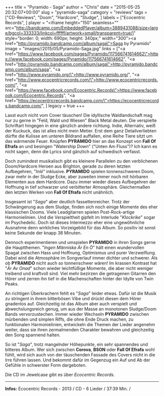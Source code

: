 +++
title = "Pyramido - Saga"
author = "Chris"
date = "2015-05-25 20:32:07+00:00"
slug = "pyramido-saga"
category = "reviews"
tags = ["CD-Reviews", "Doom", "Hardcore", "Sludge", ]
labels = ["Ecocentric Records", ]
player = "<iframe height=\"150\" seamless=\"\" src=\"http://bandcamp.com/EmbeddedPlayer/album=3889431088/size=large/bgcol=333333/linkcol=ffffff/artwork=small/transparent=true/\" style=\"border: 0; width: 690px; height: 340px;\" width=\"300\"><a href=\"http://pyramido.bandcamp.com/album/saga\">Saga by Pyramido</a></iframe>"
image = "images//2015/05/Pyramido-Saga.jpg"
links = ["<a href=\"https://www.facebook.com/pages/Pyramido/117566741614662\">https://www.facebook.com/pages/Pyramido/117566741614662</a>", "<a href=\"http://pyramido.bandcamp.com/album/saga\">http://pyramido.bandcamp.com/album/saga</a>", "<a href=\"http://www.pyramido.org/\">http://www.pyramido.org/</a>", "<a href=\"http://www.ecocentricrecords.com/\">http://www.ecocentricrecords.com/</a>", "<a href=\"https://www.facebook.com/Ecocentric.Records\">https://www.facebook.com/Ecocentric.Records</a>", "<a href=\"https://ecocentricrecords.bandcamp.com/\">https://ecocentricrecords.bandcamp.com/</a>", ]
legacy = true
+++

Lasst euch nicht vom Cover täuschen! Die idyllische Waldlandschaft mag nur zu gerne in "Feld, Wald und Wiesen" Black Metal deuten. Die verspielte Schriftart hingegen in eine gänzlich andere richtung. Indie, Alternativ, weiß der Kuckuck, das ist alles nicht mein Metier. Erst dem ganz Detailverliebten dürfte die Kulisse am unteren Bildrand auffallen, eine Reihe Tiere sitzt um das wärmende Feuer. Knüpfen **PYRAMIDO** hier an das Konzept von **Fall Of Efrafa** an und besingen "Watership Down" ("Unten Am Fluss")? Ich kann es nicht sagen, denn die Lyrics sind gänzlich auf schwedisch verfasst.

Doch zumindest musikalisch gibt es kleinere Parallelen zu den verblichenen Doom/Hardcore Heroen aus Brighton, gerade zu deren letzten Aufbegehren, "_Inlé_" inklusive. **PYRAMIDO** spielen tonnenschweren Doom, zwar mehr in der Sludge Ecke, aber zuweilen immer noch mit hörbaren Elementen aus dem Hardcore. Dazu immer wieder dieses Aufbegehren der Hoffnung in tief schwarzer und verbitterter Atmosphäre. Gleichermaßen den letzten Werken von **Fall Of Efrafa** nicht unähnlich.

Insgesamt ist "_Saga_" aber deutlich fassettenreicher. Trotz der Schwängerung aus dem Sludge, finden sich noch einige Momente des eher klassischen Dooms. Viele Leadgitarren spielen Post-Rock-artige Harmonielinien. Und die Verspieltheit gipfelt im Interlude "_Klockrike_" sogar im Psychedelic. Doch ist dieses Intermezzo eher eine ungewöhnliche Ausnahme denn wirkliches Vorzeigebild für das Album. So positiv ist sonst keine Sekunde der knapp 38 Minuten.

Dennoch experimentieren und umspielen **PYRAMIDO** in ihren Songs gerne die Hauptthemen. "_Ingen Människa Är En Ö_" hält einen wundervollen Spagat zwischen Hass und Hoffnung, Optimismus und purer Verzweiflung. Dabei wird die Atmosphäre im Songverlauf immer dichter und schwerer. Als ob **PYRAMIDO** nicht auch so tonnenschwer wären!
Im krassen Kontrast hat "_Är Av Onad_" schon wieder leichtfüßige Momente, die aber nicht weniger treibend und kraftvoll sind. Viel mehr bezirzen die getragenen Gitarren den Hörer und zerren ihn tief in die Machenschaften hinter der Idylle von Twin Peaks.

An richtigen Überkrachern fehlt es "_Saga_" leider etwas. Dafür ist die Musik zu stringent in ihrem bitterbösen Vibe und drückt diesen dem Hörer gnadenlos auf. Gleichzeitig ist das Album aber auch verspielt und abwechslungsreich genug, um aus der Masse an monotonen Sludge/Doom Bands vervorzustechen. Immer wieder Wechseln **PYRAMIDO** zwischen mürbenden und simplen Riffs, die ohne Ende Druck machen, zu funktionalen Harmonielinien, entwickeln die Themen der Lieder angenehm weiter, dass sie ihren zermalmenden Charakter bewahren und gleichzeitig den Song spannend halten.

So ist "_Saga_", trotz mangelnder Höhepunkte, ein sehr spannendes und bitteres Album. Wer sich zwischen **Corova**, **BSON** oder **Fall Of Efrafa** wohl fühlt, wird sich auch von der täuschenden Fassade des Covers nicht in die Irre führen lassen. Und bekommt dafür im Gegenzug ein Auf und Ab der Gefühle in schwerster Form dargeboten.

Die CD im Jewelcase gibt es über _Ecocentric Records_.





---
**Infos:**
Ecocentric Records - 2013 / 
CD - 6 Lieder / 37:39 Min. / 

